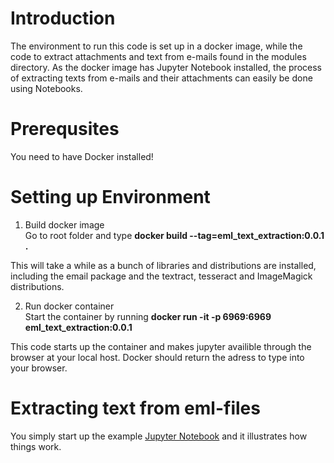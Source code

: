 # Introduction

The environment to run this code is set up in a docker image, while the code to extract attachments and text from e-mails found in the modules directory. As the docker image has Jupyter Notebook installed, the process of extracting texts from e-mails and their attachments can easily be done using Notebooks.

# Prerequsites
You need to have Docker installed!

# Setting up Environment

1. Build docker image  
Go to root folder and type **docker build --tag=eml_text_extraction:0.0.1 .**

This will take a while as a bunch of libraries and distributions are installed, including the email package and the textract, tesseract and ImageMagick distributions.

2. Run docker container  
Start the container by running **docker run -it -p 6969:6969 eml_text_extraction:0.0.1**

This code starts up the container and makes jupyter availible through the browser at your local host. Docker should return the adress to type into your browser.

# Extracting text from eml-files
You simply start up the example [Jupyter Notebook](https://github.com/esbeneickhardt/emlTextExtraction/tree/master/notebook) and it illustrates how things work.
